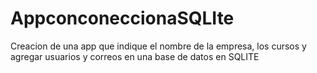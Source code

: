 # AppconconeccionaSQLIte
Creacion de una app que indique el nombre de la empresa, los cursos y agregar usuarios y correos en una base de datos en SQLITE
